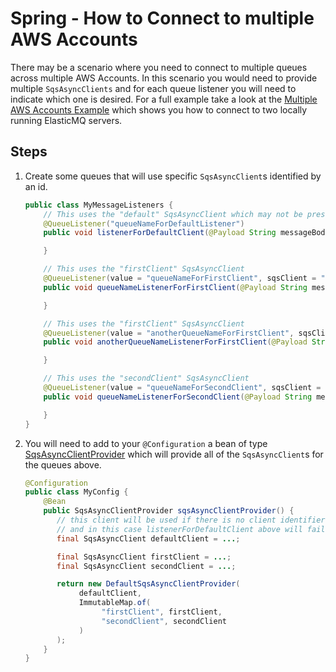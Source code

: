 # Spring - How to Connect to multiple AWS Accounts

There may be a scenario where you need to connect to multiple queues across multiple AWS Accounts. In this scenario you would
need to provide multiple `SqsAsyncClients` and for each queue listener you will need to indicate which one is desired. For a full
example take a look at the [Multiple AWS Accounts Example](../../../examples/spring-multiple-aws-account-example) which shows you how to
connect to two locally running ElasticMQ servers.

## Steps

1. Create some queues that will use specific `SqsAsyncClient`s identified by an id.

    ```java
    public class MyMessageListeners {
        // This uses the "default" SqsAsyncClient which may not be present
        @QueueListener("queueNameForDefaultListener")
        public void listenerForDefaultClient(@Payload String messageBody) {

        }

        // This uses the "firstClient" SqsAsyncClient
        @QueueListener(value = "queueNameForFirstClient", sqsClient = "firstClient")
        public void queueNameListenerForFirstClient(@Payload String messageBody) {

        }

        // This uses the "firstClient" SqsAsyncClient
        @QueueListener(value = "anotherQueueNameForFirstClient", sqsClient = "firstClient")
        public void anotherQueueNameListenerForFirstClient(@Payload String messageBody) {

        }

        // This uses the "secondClient" SqsAsyncClient
        @QueueListener(value = "queueNameForSecondClient", sqsClient = "secondClient")
        public void queueNameListenerForSecondClient(@Payload String messageBody) {

        }
    }
    ```

1. You will need to add to your `@Configuration` a bean of type
[SqsAsyncClientProvider](../../../spring/spring-api/src/main/java/com/jashmore/sqs/spring/client/SqsAsyncClientProvider.java)
which will provide all of the `SqsAsyncClient`s for the queues above.

    ```java
    @Configuration
    public class MyConfig {
        @Bean
        public SqsAsyncClientProvider sqsAsyncClientProvider() {
           // this client will be used if there is no client identifier for the listener. Note that this can be null
           // and in this case listenerForDefaultClient above will fail to wrap
           final SqsAsyncClient defaultClient = ...;

           final SqsAsyncClient firstClient = ...;
           final SqsAsyncClient secondClient = ...;

           return new DefaultSqsAsyncClientProvider(
                defaultClient,
                ImmutableMap.of(
                     "firstClient", firstClient,
                     "secondClient", secondClient  
                )
           );
        }
    }
    ```
